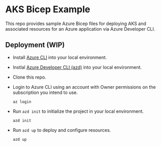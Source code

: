 # AKS Bicep Example

This repo provides sample Azure Bicep files for deploying AKS and associated resources for an Azure application via Azure Developer CLI.

## Deployment (WIP)

* Install [Azure CLI](https://learn.microsoft.com/cli/azure/install-azure-cli) into your local environment.

* Instlal [Azure Developer CLI (azd)](https://learn.microsoft.com/azure/developer/azure-developer-cli/install-azd?tabs=winget-windows%2Cbrew-mac%2Cscript-linux&pivots=os-windows) into your local environment.

* Clone this repo.

* Login to Azure CLI using an account with Owner permissions on the subscription you intend to use.

    ```shell
    az login
    ```

* Run ```azd init``` to initialize the project in your local environment.

    ```shell
    azd init
    ```

* Run ```azd up``` to deploy and configure resources.

    ```shell
    azd up
    ```
